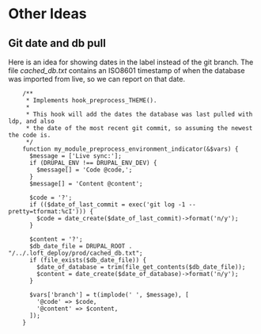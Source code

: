 <!--
id: ideas
tags: ''
-->

# Other Ideas

## Git date and db pull

Here is an idea for showing dates in the label instead of the git branch.  The file _cached_db.txt_ contains an ISO8601 timestamp of when the database was imported from live, so we can report on that date.

        /**
         * Implements hook_preprocess_THEME().
         *
         * This hook will add the dates the database was last pulled with ldp, and also
         * the date of the most recent git commit, so assuming the newest the code is.
         */
        function my_module_preprocess_environment_indicator(&$vars) {
          $message = ['Live sync:'];
          if (DRUPAL_ENV !== DRUPAL_ENV_DEV) {
            $message[] = 'Code @code,';
          }
          $message[] = 'Content @content';
        
          $code = '?';
          if (($date_of_last_commit = exec('git log -1 --pretty=tformat:%cI'))) {
            $code = date_create($date_of_last_commit)->format('n/y');
          }
        
          $content = '?';
          $db_date_file = DRUPAL_ROOT . "/../.loft_deploy/prod/cached_db.txt";
          if (file_exists($db_date_file)) {
            $date_of_database = trim(file_get_contents($db_date_file));
            $content = date_create($date_of_database)->format('n/y');
          }
        
          $vars['branch'] = t(implode(' ', $message), [
            '@code' => $code,
            '@content' => $content,
          ]);
        }
